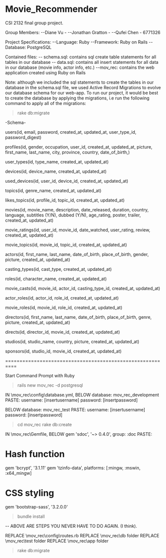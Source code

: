# Movie_Recommender
CSI 2132 final group project.

Group Members:
--Diane Vu -
--Jonathan Gratton -
--Qufei Chen - 6771326

Project Specifications: 
--Language: Ruby
--Framework: Ruby on Rails
--Database: PostgreSQL

Contained files:
-- schema.sql: contains sql create table statements for all tables in our database
-- data.sql: contains all insert statements for all data in our database (movie info, actor info, etc.)
--mov_rec: contains the web application created using Ruby on Rails

Note: although we included the sql statements to create the tables in our database in the schema.sql file, we used Active Record Migrations to evolve our database schema for our web-app. To run our project, it would be best to create the database by applying the migrations, i.e run the following command to apply all of the migrations:
> rake db:migrate


-Schema-

users(id, email, password, created_at, updated_at, user_type_id, password_digest)

profiles(id, gender, occupation, user_id, created_at, updated_at, picture, first_name, last_name, city, province, country, date_of_birth,)

user_types(id, type_name, created_at, updated_at)

devices(id, device_name, created_at, updated_at)

used_devices(id, user_id, device_id, created_at, updated_at)

topics(id, genre_name, created_at, updated_at)

likes_topics(id, profile_id, topic_id, created_at, updated_at)

movies(id, movie_name, description, date_released, duration, country, language, subtitles (Y/N), dubbed (Y/N), age_rating, poster, trailer, created_at, updated_at)

movie_ratings(id, user_id, movie_id, date_watched, user_rating, review, created_at, updated_at)

movie_topics(id, movie_id, topic_id, created_at, updated_at)

actors(id, first_name, last_name, date_of_birth, place_of_birth, gender, picture, created_at, updated_at)

casting_types(id, cast_type, created_at, updated_at)

roles(id, character_name, created_at, updated_at)

movie_casts(id, movie_id, actor_id, casting_type_id, created_at, updated_at)

actor_roles(id, actor_id, role_id, created_at, updated_at)

movie_roles(id, movie_id, role_id, created_at, updated_at)

directors(id, first_name, last_name, date_of_birth, place_of_birth, genre, picture, created_at, updated_at)

directs(id, director_id, movie_id, created_at, updated_at)

studios(id, studio_name, country, picture, created_at, updated_at)

sponsors(id, studio_id, movie_id, created_at, updated_at)


==========================================================

Start Command Prompt with Ruby
>rails new mov_rec -d postgresql

IN \mov_rec\config\database.yml,
BELOW database: mov_rec_development PASTE:
username: [insertusername]
password: [insertpassword]

BELOW database: mov_rec_test PASTE:
username: [insertusername]
password: [insertpassword]

>cd mov_rec
>rake db:create

IN \mov_rec\Gemfile,
BELOW gem 'sdoc', '~> 0.4.0', group: :doc PASTE:
# Hash function 
gem 'bcrypt', '3.1.11'
gem 'tzinfo-data', platforms: [:mingw, :mswin, :x64_mingw]
# CSS styling
gem 'bootstrap-sass', '3.2.0.0'

> bundle install

-- ABOVE ARE STEPS YOU NEVER HAVE TO DO AGAIN. (I think).

REPLACE \mov_rec\config\routes.rb
REPLACE \mov_rec\db folder
REPLACE \mov_rec\test folder
REPLACE \mov_rec\app folder

>rake db:migrate
